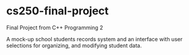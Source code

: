 # cs250-final-project
Final Project from C++ Programming 2

A mock-up school students records system and an interface with user selections for organizing, and modifying student data.

